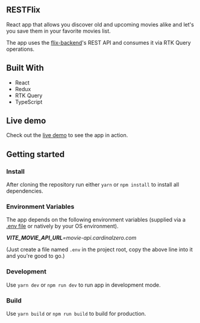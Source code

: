 ## RESTFlix
React app that allows you discover old and upcoming movies alike and let's you save them in your favorite movies list.

The app uses the [flix-backend](https://github.com/kimkwanka/flix-backend)'s REST API and consumes it via RTK Query operations.

## Built With
- React
- Redux
- RTK Query
- TypeScript

## Live demo
Check out the [live demo](https://restflix.netlify.app/) to see the app in action.

## Getting started

### Install
After cloning the repository run either
``yarn`` or ``npm install`` to install all dependencies.

### Environment Variables
The app depends on the following environment variables (supplied via a [.env file](https://www.npmjs.com/package/react-native-dotenv) or natively by your OS environment).

  ***VITE_MOVIE_API_URL**=movie-api.cardinalzero.com*

(Just create a file named ``.env`` in the project root, copy the above line into it and you're good to go.)


### Development
Use ``yarn dev`` or ``npm run dev`` to run app in development mode.

### Build
Use ``yarn build`` or ``npm run build`` to build for production.
